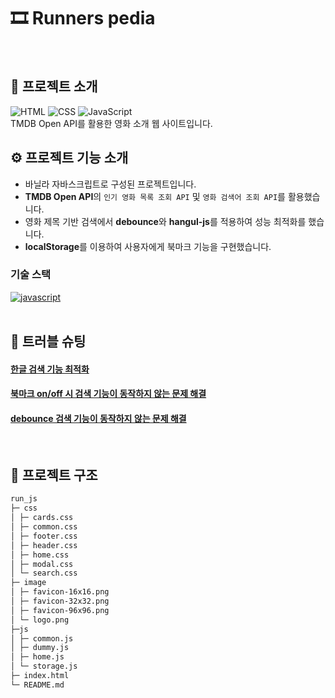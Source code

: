 # 🎞 Runners pedia

<br/>

## 📝 프로젝트 소개
<div>
  <img src="https://img.shields.io/badge/HTML5-%23-orange" alt="HTML">
  <img src="https://img.shields.io/badge/CSS3-%23-blue" alt="CSS">
  <img src="https://img.shields.io/badge/JavaScript-ES6%2B-yellow" alt="JavaScript">
</div>
TMDB Open API를 활용한 영화 소개 웹 사이트입니다.

<br/>

## ⚙ 프로젝트 기능 소개 

-   바닐라 자바스크립트로 구성된 프로젝트입니다.
-   **TMDB Open API**의 `인기 영화 목록 조회 API` 및 `영화 검색어 조회 API`를 활용했습니다.
-   영화 제목 기반 검색에서 **debounce**와 **hangul-js**를 적용하여 성능 최적화를 했습니다.
-   **localStorage**를 이용하여 사용자에게 북마크 기능을 구현했습니다.

### 기술 스택
<div>
<a href='https://github.com/shivamkapasia0' target="_blank"><img alt='javascript' src='https://img.shields.io/badge/Javascript-100000?style=flat&logo=javascript&logoColor=FFEB39&labelColor=000000&color=4F4F4F'/></a>
</div>

<br/>

## 🚀 트러블 슈팅
#### [ 한글 검색 기능 최적화 ](https://aboard-particle-0d4.notion.site/JS-17dee001a71580e7b8e4e0e182618752?pvs=4)
#### [ 북마크 on/off 시 검색 기능이 동작하지 않는 문제 해결 ](https://aboard-particle-0d4.notion.site/JS-on-off-17cee001a71580de8303c7f7afd53a93?pvs=4)
#### [ debounce 검색 기능이 동작하지 않는 문제 해결](https://aboard-particle-0d4.notion.site/JS-debounce-179ee001a715804ca377e96f2f828ee6?pvs=4)

<br/>

## 📁 프로젝트 구조

```markdown
run_js
├─ css
│ ├─ cards.css
│ ├─ common.css
│ ├─ footer.css
│ ├─ header.css
│ ├─ home.css
│ ├─ modal.css
│ └─ search.css
├─ image
│ ├─ favicon-16x16.png
│ ├─ favicon-32x32.png
│ ├─ favicon-96x96.png
│ └─ logo.png
├─js
│ ├─ common.js
│ ├─ dummy.js
│ ├─ home.js
│ └─ storage.js
├─ index.html
└─ README.md
```
